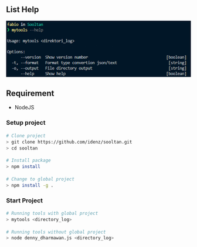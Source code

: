 ## List Help
<a href="https://github.com/idenz/sooltan/blob/main/help.png"><img src="https://github.com/idenz/sooltan/blob/main/help.png" alt="Dompet" border="0"></a>

## Requirement
- NodeJS

### Setup project
```sh
# Clone project
> git clone https://github.com/idenz/sooltan.git
> cd sooltan

# Install package
> npm install

# Change to global project
> npm install -g .
```

### Start Project

```sh
# Running tools with global project
> mytools <directory_log>

# Running tools without global project
> node denny_dharmawan.js <directory_log>
```
